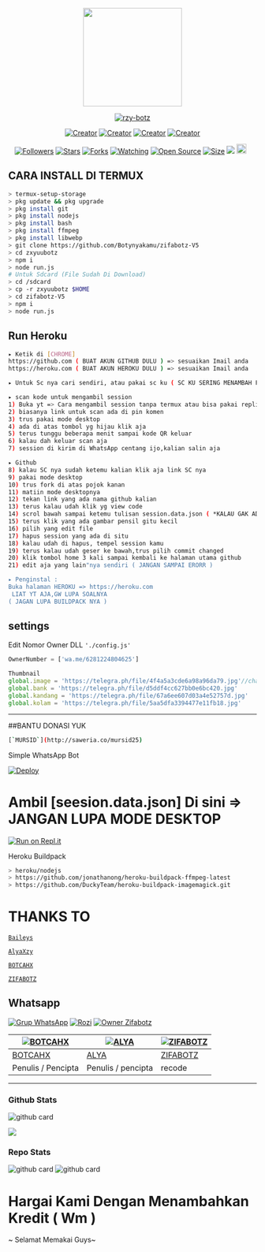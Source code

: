 <p align="center">
<img src="https://telegra.ph/file/73ee4336985ddb411fff4.jpg" width="200" height="200"/>
</p>
<p align="center">
    <a href="https://Botynyakamu.github.io">
        <img
            src="https://readme-typing-svg.herokuapp.com?size=21&width=280&lines=SC+INI+RECODE+NGAB+🗿"
            alt="rzy-botz"
        />
    </a>
</p>
</p>
<p align="center">
<a href="https://Botynyakamu.github.io"><img title="Creator" src="https://img.shields.io/badge/Creator-ROMLI-purple.svg?style=for-the-badge&logo=github"></a>
<a href="https://BOTCAHX.github.io"><img title="Creator" src="https://img.shields.io/badge/Creator-BOTCAHX-purple.svg?style=for-the-badge&logo=github"></a>
<a href="https://AlyaaXd.github.io"><img title="Creator" src="https://img.shields.io/badge/Creator-Alya-purple.svg?style=for-the-badge&logo=github"></a>
<a href="https://github.com/siegrin"><img title="Creator" src="https://img.shields.io/badge/membantu-Luc-purple.svg?style=for-the-badge&logo=github"></a>
</p>
<p align="center">
<a href="https://github.com/Botynyakamu/followers"><img title="Followers" src="https://img.shields.io/github/followers/Botynyakamu?color=green&style=flat-square"></a>
<a href="https://github.com/Botynyakamu/Rzy/stargazers/"><img title="Stars" src="https://img.shields.io/github/stars/Botynyakamu/Rzy?color=white&style=flat-square"></a>
<a href="https://github.com/Botynyakamu/Rzy/network/members"><img title="Forks" src="https://img.shields.io/github/forks/Botynyakamu/Rzy?color=yellow&style=flat-square"></a>
<a href="https://github.com/Botynyakamu/Rzy/watchers"><img title="Watching" src="https://img.shields.io/github/watchers/Botynyakamu/Rzy?label=Watchers&color=red&style=flat-square"></a>
<a href="https://github.com/Botynyakamu/Rzy"><img title="Open Source" src="https://badges.frapsoft.com/os/v2/open-source.svg?v=103"></a>
<a href="https://github.com/Botynyakamu/Rzy/"><img title="Size" src="https://img.shields.io/github/repo-size/Botynyakamu/Rzy?style=flat-square&color=darkred"></a>
<a href="https://hits.seeyoufarm.com"><img src="https://hits.seeyoufarm.com/api/count/incr/badge.svg?url=https%3A%2F%2Fgithub.com%2FBotynyakamu%2FHaruka&count_bg=%2379C83D&title_bg=%23555555&icon=probot.svg&icon_color=%2300FF6D&title=hits&edge_flat=false"/></a>
<a href="https://github.com/Botynyakamu/Rzy/graphs/commit-activity"><img height="20" src="https://img.shields.io/badge/Maintained-No-red.svg"></a>&nbsp;&nbsp;
</p>


## CARA INSTALL DI TERMUX
```bash
> termux-setup-storage
> pkg update && pkg upgrade
> pkg install git
> pkg install nodejs
> pkg install bash
> pkg install ffmpeg
> pkg install libwebp
> git clone https://github.com/Botynyakamu/zifabotz-V5
> cd zxyuubotz
> npm i
> node run.js
# Untuk Sdcard (File Sudah Di Download)
> cd /sdcard
> cp -r zxyuubotz $HOME
> cd zifabotz-V5
> npm i
> node run.js
```

## Run Heroku
```bash
▸ Ketik di [CHROME]
https://github.com ( BUAT AKUN GITHUB DULU ) => sesuaikan Imail anda
https://heroku.com ( BUAT AKUN HEROKU DULU ) => sesuaikan Imail anda

▸ Untuk Sc nya cari sendiri, atau pakai sc ku ( SC KU SERING MENAMBAH FITUR )

▸ scan kode untuk mengambil session
1) Buka yt => Cara mengambil session tanpa termux atau bisa pakai replit di bawah
2) biasanya link untuk scan ada di pin komen
3) trus pakai mode desktop
4) ada di atas tombol yg hijau klik aja
5) terus tunggu beberapa menit sampai kode QR keluar
6) kalau dah keluar scan aja
7) session di kirim di WhatsApp centang ijo,kalian salin aja

▸ Github
8) kalau SC nya sudah ketemu kalian klik aja link SC nya
9) pakai mode desktop
10) trus fork di atas pojok kanan
11) matiin mode desktopnya 
12) tekan link yang ada nama github kalian
13) terus kalau udah klik yg view code
14) scrol bawah sampai ketemu tulisan session.data.json ( *KALAU GAK ADA TULISAN ITU BISA CHT OWNER SAYA* )
15) terus klik yang ada gambar pensil gitu kecil
16) pilih yang edit file
17) hapus session yang ada di situ
18) kalau udah di hapus, tempel session kamu
19) terus kalau udah geser ke bawah,trus pilih commit changed
20) klik tombol home 3 kali sampai kembali ke halaman utama github
21) edit aja yang lain"nya sendiri ( JANGAN SAMPAI ERORR )

▸ Penginstal :
Buka halaman HEROKU => https://heroku.com
 LIAT YT AJA,GW LUPA SOALNYA
( JAGAN LUPA BUILDPACK NYA )
```
## settings 
Edit Nomor Owner DLL `'./config.js'`
```ts 
OwnerNumber = ['wa.me/6281224804625']

Thumbnail
global.image = 'https://telegra.ph/file/4f4a5a3cde6a98a96da79.jpg'//change the image
global.bank = 'https://telegra.ph/file/d5ddf4cc627bb0e6bc420.jpg'
global.kandang = 'https://telegra.ph/file/67a6ee607d03a4e52757d.jpg'
global.kolam = 'https://telegra.ph/file/5aa5dfa3394477e11fb18.jpg'
```
---------
##BANTU DONASI YUK
```bash
[`MURSID`](http://saweria.co/mursid25)
```

Simple WhatsApp Bot

[![Deploy](https://www.herokucdn.com/deploy/button.svg)](https://heroku.com/deploy?template=https://github.com/AlyaaXd/Haruno-Botz)



# Ambil [seesion.data.json] Di sini => JANGAN LUPA MODE DESKTOP

[![Run on Repl.it](https://repl.it/badge/github/quiec/whatsAlfa)](https://replit.com/@zeeoneofc/SessionByZeeoneOfc?lite=1&outputonly=1#.replit)



Heroku Buildpack
```bash 
> heroku/nodejs 
> https://github.com/jonathanong/heroku-buildpack-ffmpeg-latest 
> https://github.com/DuckyTeam/heroku-buildpack-imagemagick.git
```


# THANKS TO 
 [`Baileys`](https://github.com/adiwajshing/Baileys)

 [`AlyaXzy`](https://wa.me/6289505165400)

 [`BOTCAHX`](https://wa.me/6282221792667)

 [`ZIFABOTZ`](https://wa.me/6285828764046)

## Whatsapp

[![Grup WhatsApp](https://img.shields.io/badge/WhatsApp%20Group-25D366?style=for-the-badge&logo=whatsapp&logoColor=white)](https://chat.whatsapp.com/I8Q4oJVw8buHhIgMH5iVAv)
[![Rozi](https://img.shields.io/badge/WhatsApp%20Rozi-25D366?style=for-the-badge&logo=whatsapp&logoColor=white)](https://wa.me/6285828764046/)
[![Owner Zifabotz](https://img.shields.io/badge/WhatsApp%20Ownerzifabotz-25D366?style=for-the-badge&logo=whatsapp&logoColor=white)](https://wa.me/6285828764046/)

[![BOTCAHX](https://github.com/BOTCAX.png?size=100)](https://github.com/BOTCAHX) | [![ALYA](https://github.com/AlyaaXd.png?size=100)](https://github.com/AlyaaXd) | [![ZIFABOTZ](https://github.com/Botynyakamu.png?size=100)](https://github.com/botynyakamu)
----|----|----
[BOTCAHX](https://github.com/BOTCAX) | [ALYA](https://github.com/AlyaaXd) | [ZIFABOTZ](https://github.com/Botynyakamu)| [Luc](https://github.com/siegrin)
 Penulis / Pencipta | Penulis / pencipta | recode | membantu

------
 
### Github Stats 

![github card](https://github-readme-stats.vercel.app/api?username=Botynyakamu&show_icons=true&theme=radical)

![](https://github-profile-summary-cards.vercel.app/api/cards/profile-details?username=Botynyakamu&theme=monokai)

### Repo Stats 

![github card](https://github-readme-stats.vercel.app/api/pin/?username=Botynyakamu&repo=zifabotz-V5&theme=dark)
![github card](https://github-readme-stats.vercel.app/api/pin/?username=Botynyakamu&repo=Rzy.botz-M1&theme=dark)

# Hargai Kami Dengan Menambahkan Kredit ( Wm ) 

~ Selamat Memakai Guys~
